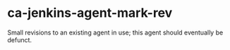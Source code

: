 # ca-jenkins-agent-mark-rev

Small revisions to an existing agent in use; this agent should eventually be defunct.
